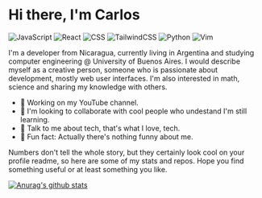 # Hi there, I'm Carlos

<img alt='JavaScript' src='https://img.shields.io/badge/JavaScript%20-%23F7DF1E.svg?&style=for-the-badge&logo=javascript&logoColor=black&labelColor=23F7DF1&link=http://left&link=https://github.com' /> <img alt='React' src='https://img.shields.io/badge/React%20-%23F7DF1E.svg?&style=for-the-badge&logo=react&logoColor=&labelColor=23F7DF1&color=20232a' /> <img alt='CSS' src='https://img.shields.io/badge/CSS%20-%23F7DF1E.svg?&style=for-the-badge&logo=css3&logoColor=&labelColor=23F7DF1&color=1572b6' /> <img alt='TailwindCSS' src='https://img.shields.io/badge/TailwindCSS%20-%23F7DF1E.svg?&style=for-the-badge&logo=tailwind-css&logoColor=ffffff&labelColor=38b2a&color=38b2ac' /> <img alt='Python' src='https://img.shields.io/badge/Python%20-%23F7DF1E.svg?&style=for-the-badge&logo=python&logoColor=ffffff&labelColor=38b2a&color=3776ab' /> <img alt='Vim' src='https://img.shields.io/badge/Vim%20-%23F7DF1E.svg?&style=for-the-badge&logo=vim&logoColor=ffffff&labelColor=38b2a&color=019733' />


I'm a developer from Nicaragua, currently living in Argentina and studying computer engineering @ University of Buenos Aires. I would describe myself as a creative person, someone who is passionate about development, mostly web user interfaces. I'm also interested in math, science and sharing my knowledge with others.

- 🚧 Working on my YouTube channel.
- 🧠 I'm looking to collaborate with cool people who undestand I'm still learning.
- 💾 Talk to me about tech, that's what I love, tech.
- 🤬 Fun fact: Actually there's nothing funny about me.

Numbers don't tell the whole story, but they certainly look cool on your profile readme, so here are some of my stats and repos. Hope you find something useful or at least something you like. 

[![Anurag's github stats](https://github-readme-stats.vercel.app/api?username=itscarlosecp)](https://github.com/anuraghazra/github-readme-stats)
